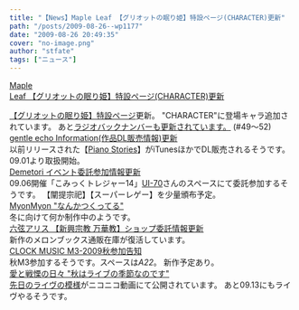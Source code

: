 ```yaml
---
title: "【News】Maple Leaf 【グリオットの眠り姫】特設ページ(CHARACTER)更新"
path: "/posts/2009-08-26--wp1177"
date: "2009-08-26 20:49:35"
cover: "no-image.png"
author: "stfate"
tags: ["ニュース"]
---
```


<style type="text/css">
<!--
p {white-space: pre-wrap};
-->
</style>

<a class="topics" href="http://shimotsukin.com/" target="_blank">Maple Leaf 【グリオットの眠り姫】特設ページ(CHARACTER)更新</a>
<div class="news"><a href="http://www.team-e.co.jp/sp/griotte/" target="_blank">【グリオットの眠り姫】特設ページ</a>更新。
"CHARACTER"に登場キャラ追加されています。
あと<a href="http://www.timerocket.co.jp/fmc/" target="_blank">ラジオバックナンバーも更新されています。</a>
(#49～52)</div>
<a class="topics" href="http://www.gentleecho.net/info.html" target="_blank">gentle echo Information(作品DL販売情報)更新</a>
<div class="news">以前リリースされた【<a href="http://5pb.jp/records/release/detail/detail.php?records_product_code=ZMCZ-3539" target="_blank">Piano Stories</a>】がiTunesほかでDL販売されるそうです。
09.01より取扱開始。</div>
<a class="topics" href="http://www.kawachi.zaq.ne.jp/demetori/" target="_blank">Demetori イベント委託参加情報更新</a>
<div class="news">09.06開催「こみっくトレジャー14」<a href="http://ui-70.sakura.ne.jp/ui-70/" target="_blank">UI-70</a>さんのスペースにて委託参加するそうです。
【闡提宗祀】【スーパーレゲー】を少量頒布予定。</div>
<a class="topics" href="http://www.myonmyon.com/" target="_blank">MyonMyon "なんかつくってる"</a>
<div class="news">冬に向けて何か制作中のようです。</div>
<a class="topics" href="http://www.rokugen.net/" target="_blank">六弦アリス 【新興宗教 万華教】ショップ委託情報更新</a>
<div class="news">新作のメロンブックス通販在庫が復活しています。</div>
<a class="topics" href="http://clock-music.net/" target="_blank">CLOCK MUSIC M3-2009秋参加告知</a>
<div class="news">秋M3参加するそうです。スペースは<em>A22</em>。
新作予定あり。</div>
<a class="topics" href="http://cobhc.blog40.fc2.com/" target="_blank">愛と戦慄の日々 "秋はライブの季節なのです"</a>
<div class="news"><a href="http://www.nicovideo.jp/watch/sm8040440" target="_blank">先日のライヴの模様</a>がニコニコ動画にて公開されています。
あと09.13にもライヴやるそうです。</div>
